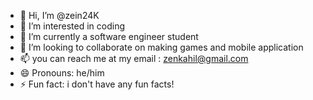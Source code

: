 - 👋 Hi, I’m @zein24K
- 👀 I’m interested in coding
- 🌱 I’m currently a software engineer student
- 💞️ I’m looking to collaborate on making games and mobile application
- 📫 you can reach me at my email : zenkahil@gmail.com
- 😄 Pronouns: he/him
- ⚡ Fun fact: i don't have any fun facts!

<!---
zein24K/zein24K is a ✨ special ✨ repository because its `README.md` (this file) appears on your GitHub profile.
You can click the Preview link to take a look at your changes.
--->
